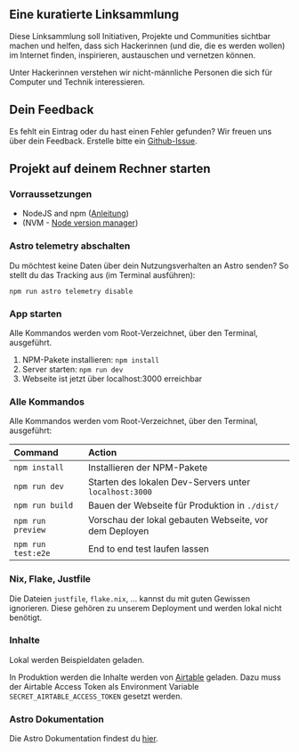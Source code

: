 ## Eine kuratierte Linksammlung

Diese Linksammlung soll Initiativen, Projekte und Communities
sichtbar machen und helfen, dass sich Hackerinnen
(und die, die es werden wollen) im Internet finden,
inspirieren, austauschen und vernetzen können.

Unter Hackerinnen verstehen wir nicht-männliche Personen die sich für Computer und Technik interessieren.

## Dein Feedback

Es fehlt ein Eintrag oder du hast einen Fehler gefunden? Wir freuen uns über dein Feedback. Erstelle bitte ein [Github-Issue](https://github.com/hackerinnen/hackerinnen-list/issues).

## Projekt auf deinem Rechner starten

### Vorraussetzungen

- NodeJS and npm ([Anleitung](https://docs.npmjs.com/downloading-and-installing-node-js-and-npm))
- (NVM - [Node version manager](https://github.com/nvm-sh/nvm))

### Astro telemetry abschalten

Du möchtest keine Daten über dein Nutzungsverhalten an Astro senden? So stellt du das Tracking aus (im Terminal ausführen):

```cli
npm run astro telemetry disable
```

### App starten

Alle Kommandos werden vom Root-Verzeichnet, über den Terminal, ausgeführt.

1. NPM-Pakete installieren: `npm install`
1. Server starten: `npm run dev`
1. Webseite ist jetzt über localhost:3000 erreichbar

### Alle Kommandos

Alle Kommandos werden vom Root-Verzeichnet, über den Terminal, ausgeführt:

| Command            | Action                                                 |
| :----------------- | :----------------------------------------------------- |
| `npm install`      | Installieren der NPM-Pakete                            |
| `npm run dev`      | Starten des lokalen Dev-Servers unter `localhost:3000` |
| `npm run build`    | Bauen der Webseite für Produktion in `./dist/`         |
| `npm run preview`  | Vorschau der lokal gebauten Webseite, vor dem Deployen |
| `npm run test:e2e` | End to end test laufen lassen                          |

### Nix, Flake, Justfile

Die Dateien `justfile`, `flake.nix`, ... kannst du mit guten Gewissen ignorieren. Diese gehören zu unserem Deployment und werden lokal nicht benötigt.

### Inhalte

Lokal werden Beispieldaten geladen.

In Produktion werden die Inhalte werden von [Airtable](https://airtable.com/) geladen. Dazu muss der Airtable Access Token als Environment Variable `SECRET_AIRTABLE_ACCESS_TOKEN` gesetzt werden.

### Astro Dokumentation

Die Astro Dokumentation findest du [hier](https://docs.astro.build).
